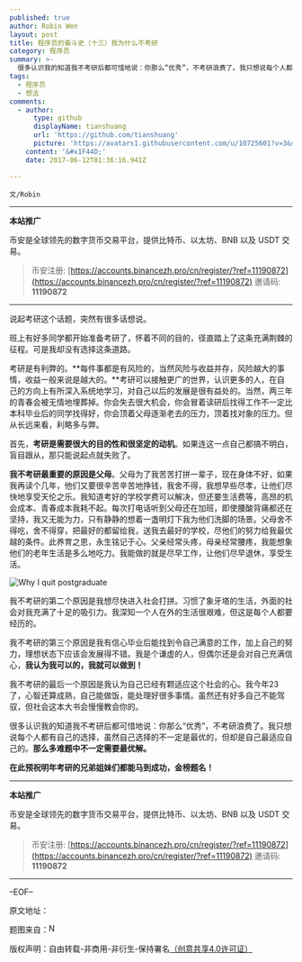 ```yaml
---
published: true
author: Robin Wen
layout: post
title: 程序员的奋斗史（十三）我为什么不考研
category: 程序员
summary: >-
  很多认识我的知道我不考研后都可惜地说：你那么“优秀”，不考研浪费了。我只想说每个人都有自己的选择，虽然自己选择的不一定是最优的，但却是自己最适应自己的。那么多难题中不一定需要最优解。
tags:
  - 程序员
  - 想法
comments:
  - author:
      type: github
      displayName: tianshuang
      url: 'https://github.com/tianshuang'
      picture: 'https://avatars1.githubusercontent.com/u/10725601?v=3&s=73'
    content: '&#x1F44D;'
    date: 2017-06-12T01:36:16.941Z

---
```


`文/Robin`

***

**本站推广**

币安是全球领先的数字货币交易平台，提供比特币、以太坊、BNB 以及 USDT 交易。

> 币安注册: [https://accounts.binancezh.pro/cn/register/?ref=11190872](https://accounts.binancezh.pro/cn/register/?ref=11190872)
> 邀请码: **11190872**

***

说起考研这个话题，突然有很多话想说。

班上有好多同学都开始准备考研了，怀着不同的目的，径直踏上了这条充满荆棘的征程。可是我却没有选择这条道路。

考研是有利弊的。**每件事都是有风险的，当然风险与收益并存，风险越大的事情，收益一般来说是越大的。**考研可以接触更广的世界，认识更多的人，在自己的方向上有所深入系统地学习，对自己以后的发展是很有益处的。当然，两三年的青春会被无情地埋葬掉。你会失去很大机会，你会冒着读研后找得工作不一定比本科毕业后的同学找得好，你会顶着父母逐渐老去的压力，顶着找对象的压力。但从长远来看，利略多与弊。

首先，**考研是需要很大的目的性和很坚定的动机**。如果连这一点自己都搞不明白，盲目跟从，那只能说起点就失败了。

**我不考研最重要的原因是父母**。父母为了我苦苦打拼一辈子，现在身体不好，如果我再读个几年，他们又要很辛苦辛苦地挣钱，我舍不得，我想早些尽孝，让他们尽快地享受天伦之乐。我知道考好的学校学费可以解决，但还要生活费等，高昂的机会成本、青春成本我耗不起。每次打电话听到父母还在加班，即使腰酸背痛都还在坚持，我又无能为力，只有静静的想着一盏明灯下我为他们洗脚的场景。父母舍不得吃，舍不得穿，把最好的都留给我，送我去最好的学校，尽他们的努力给我最优越的条件。此养育之恩，永生铭记于心。父亲经常头疼，母亲经常腰疼，我能想象他们的老年生活是多么地吃力。我能做的就是尽早工作，让他们尽早退休，享受生活。

![Why I quit postgraduate](https://cdn.dbarobin.com/TJaVUa4.jpg)

我不考研的第二个原因是我想尽快进入社会打拼。习惯了象牙塔的生活，外面的社会对我充满了十足的吸引力。我深知一个人在外的生活很艰难，但这是每个人都要经历的。

我不考研的第三个原因是我有信心毕业后能找到令自己满意的工作，加上自己的努力，理想状态下应该会发展得不错。我是个谦虚的人，但偶尔还是会对自己充满信心，**我认为我可以的，我就可以做到！**

我不考研的最后一个原因是我认为自己已经有颗适应这个社会的心。我今年23了，心智还算成熟，自己能做饭，能处理好很多事情。虽然还有好多自己不能驾驭，但社会这本大书会慢慢教会你的。

很多认识我的知道我不考研后都可惜地说：你那么“优秀”，不考研浪费了。我只想说每个人都有自己的选择，虽然自己选择的不一定是最优的，但却是自己最适应自己的。**那么多难题中不一定需要最优解。**

**在此预祝明年考研的兄弟姐妹们都能马到成功，金榜题名！**

***

**本站推广**

币安是全球领先的数字货币交易平台，提供比特币、以太坊、BNB 以及 USDT 交易。

> 币安注册: [https://accounts.binancezh.pro/cn/register/?ref=11190872](https://accounts.binancezh.pro/cn/register/?ref=11190872)
> 邀请码: **11190872**

***

–EOF–

原文地址：<a href="" target="_blank"><img src="https://cdn.dbarobin.com/BROigUO.jpg" title="" height="16px" width="16px" border="0" alt="" /></a>

题图来自：<a href="http://www.nps.edu/video/portal/Default.aspx" target="_blank"><img src="https://cdn.dbarobin.com/CXTac8i.jpg" title="Naval Postgraduate School" height="16px" width="16px" border="0" alt="Naval Postgraduate School" /></a>

版权声明：自由转载-非商用-非衍生-保持署名<a href="http://creativecommons.org/licenses/by-nc-nd/4.0/deed.zh" target="_blank">（创意共享4.0许可证）</a>

